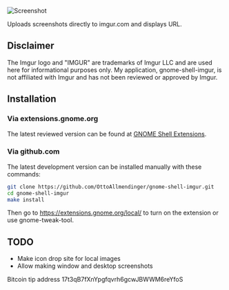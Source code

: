 ![Screenshot](https://raw.github.com/OttoAllmendinger/gnome-shell-imgur/master/data/screenshot.png)

Uploads screenshots directly to imgur.com and displays URL.

## Disclaimer

The Imgur logo and "IMGUR" are trademarks of Imgur LLC and are used here for
informational purposes only. My application, gnome-shell-imgur, is not
affiliated with Imgur and has not been reviewed or approved by Imgur.

## Installation

### Via extensions.gnome.org

The latest reviewed version can be found at [GNOME Shell Extensions](https://extensions.gnome.org/extension/683/imgur-screenshot-uploader/).

### Via github.com

The latest development version can be installed manually with these commands:

```sh
git clone https://github.com/OttoAllmendinger/gnome-shell-imgur.git
cd gnome-shell-imgur
make install
```

Then go to https://extensions.gnome.org/local/ to turn on the extension or use
gnome-tweak-tool.

## TODO

* Make icon drop site for local images
* Allow making window and desktop screenshots

Bitcoin tip address 17t3qB7fXnYpgfqvrh6gcwJBWWM6reYfoS


